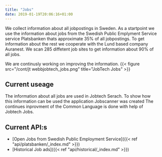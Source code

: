 ```yaml
---
title: "Jobs"
date: 2019-01-19T20:06:16+01:00
---
```


We collect information about all jobpostings in Sweden. As a startpoint we use the information about jobs from the Swedish Public Emplyment Service service Platsbanken thats approximate 35% of all jobpostings.  To get information about the rest we cooperate with the Lund based company Auranest. We scan 285 diffetent job sites to get information about 90% of all jobs.

We are continusly working on improving the information.
{{< figure src="/cont/jt webbjobtech_jobs.png" title="JobTech Jobs" >}}

## Current useage
The information about all jobs are used in Jobtech Serach.
To show how this information can be used the application Jobscanner was created
The continues inprovment of the Common Language is done with help of Jobtech Jobs.

## Current API:s
* [Open Jobs from Swedish Public Employment Service]({{< ref "api/platsbanken/_index.md" >}})
* [Historical Job ads]({{< ref "api/historical/_index.md" >}})


